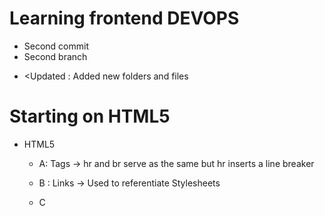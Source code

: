 # Learning frontend DEVOPS
- Second commit
- Second branch

+ <Updated : Added new folders and files 

# Starting on HTML5
* HTML5
    - A: Tags ->
    hr and br serve as the same but hr inserts a line breaker

    - B : Links ->
    Used to referentiate Stylesheets

    - C
    